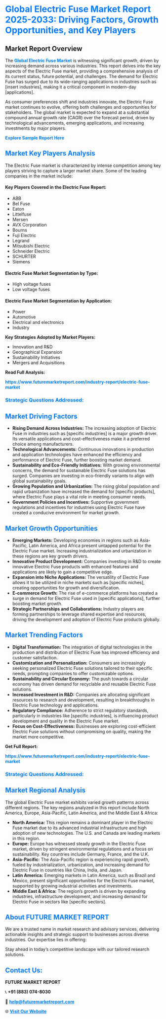 <h1 style="color: #007BFF;">Global Electric Fuse Market Report 2025-2033: Driving Factors, Growth Opportunities, and Key Players</h1>

<section id="overview">
<h2>Market Report Overview</h2>
<p>The <a href="https://www.futuremarketreport.com/industry-report/electric-fuse-market" style="color: #007BFF; text-decoration: none;"><strong>Global Electric Fuse Market</strong></a> is witnessing significant growth, driven by increasing demand across various industries. This report delves into the key aspects of the Electric Fuse market, providing a comprehensive analysis of its current status, future potential, and challenges. The demand for Electric Fuse has surged due to its wide-ranging applications in industries such as [insert industries], making it a critical component in modern-day [applications].</p>
<p>As consumer preferences shift and industries innovate, the Electric Fuse market continues to evolve, offering both challenges and opportunities for stakeholders. The global market is expected to expand at a substantial compound annual growth rate (CAGR) over the forecast period, driven by technological advancements, emerging applications, and increasing investments by major players.</p>
</section>

<section id="overview">
<p><a href="https://www.futuremarketreport.com/request-sample/reportId=56902" style="color: #007BFF; text-decoration: none;"><strong>Explore Sample Report Here</strong></a></p>
</section>

<section id="key-players">
<h2 style="color: #007BFF;">Market Key Players Analysis</h2>
<p>The Electric Fuse market is characterized by intense competition among key players striving to capture a larger market share. Some of the leading companies in the market include:</p>
<h4>Key Players Covered in the Electric Fuse Report:</h4>
<ul><li>ABB</li><li>Bel Fuse</li><li>Eaton</li><li>Littelfuse</li><li>Mersen</li><li>AVX Corporation</li><li>Bourns</li><li>Fuji Electric</li><li>Legrand</li><li>Mitsubishi Electric</li><li>Schneider Electric</li><li>SCHURTER</li><li>Siemens</li></ul>
<h4>Electric Fuse Market Segmentation by Type:</h4>
<ul><li>High voltage fuses</li><li>Low voltage fuses</li></ul>

<h4>Electric Fuse Market Segmentation by Application:</h4>
<ul><li>Power</li><li>Automotive</li><li>Electrical and electronics</li><li>Industry</li></ul>
<p><strong>Key Strategies Adopted by Market Players:</strong></p>
<ul>
<li>Innovation and R&D</li>
<li>Geographical Expansion</li>
<li>Sustainability Initiatives</li>
<li>Mergers and Acquisitions</li>
</ul>
</section>

<section>
<p><strong>Read Full Analysis: </strong></p><a href="https://www.futuremarketreport.com/industry-report/electric-fuse-market" style="color: #007BFF; text-decoration: none;"><strong>https://www.futuremarketreport.com/industry-report/electric-fuse-market</strong></a>
<h3 style="color: #007BFF;">Strategic Questions Addressed:</h3>
</section>

<section id="driving-factors">
<h2 style="color: #007BFF;">Market Driving Factors</h2>
<ul>
<li><strong>Rising Demand Across Industries:</strong> The increasing adoption of Electric Fuse in industries such as [specific industries] is a major growth driver. Its versatile applications and cost-effectiveness make it a preferred choice among manufacturers.</li>
<li><strong>Technological Advancements:</strong> Continuous innovations in production and application technologies have enhanced the efficiency and performance of Electric Fuse, further boosting market demand.</li>
<li><strong>Sustainability and Eco-Friendly Initiatives:</strong> With growing environmental concerns, the demand for sustainable Electric Fuse solutions has surged. Companies are investing in eco-friendly variants to align with global sustainability goals.</li>
<li><strong>Growing Population and Urbanization:</strong> The rising global population and rapid urbanization have increased the demand for [specific products], where Electric Fuse plays a vital role in meeting consumer needs.</li>
<li><strong>Government Policies and Incentives:</strong> Supportive government regulations and incentives for industries using Electric Fuse have created a conducive environment for market growth.</li>
</ul>
</section>

<section id="growth-opportunities">
<h2 style="color: #007BFF;">Market Growth Opportunities</h2>
<ul>
<li><strong>Emerging Markets:</strong> Developing economies in regions such as Asia-Pacific, Latin America, and Africa present untapped potential for the Electric Fuse market. Increasing industrialization and urbanization in these regions are key growth drivers.</li>
<li><strong>Innovative Product Development:</strong> Companies investing in R&D to create innovative Electric Fuse products with enhanced features and applications are likely to gain a competitive edge.</li>
<li><strong>Expansion into Niche Applications:</strong> The versatility of Electric Fuse allows it to be utilized in niche markets such as [specific niches], creating opportunities for growth and diversification.</li>
<li><strong>E-commerce Growth:</strong> The rise of e-commerce platforms has created a surge in demand for Electric Fuse used in [specific applications], further boosting market growth.</li>
<li><strong>Strategic Partnerships and Collaborations:</strong> Industry players are forming partnerships to leverage shared expertise and resources, driving the development and adoption of Electric Fuse products globally.</li>
</ul>
</section>

<section id="trending-factors">
<h2 style="color: #007BFF;">Market Trending Factors</h2>
<ul>
<li><strong>Digital Transformation:</strong> The integration of digital technologies in the production and distribution of Electric Fuse has improved efficiency and customer satisfaction.</li>
<li><strong>Customization and Personalization:</strong> Consumers are increasingly seeking personalized Electric Fuse solutions tailored to their specific needs, prompting companies to offer customizable options.</li>
<li><strong>Sustainability and Circular Economy:</strong> The push towards a circular economy has driven demand for recyclable and reusable Electric Fuse solutions.</li>
<li><strong>Increased Investment in R&D:</strong> Companies are allocating significant resources to research and development, resulting in breakthroughs in Electric Fuse technology and applications.</li>
<li><strong>Regulatory Compliance:</strong> Adherence to strict regulatory standards, particularly in industries like [specific industries], is influencing product development and quality in the Electric Fuse market.</li>
<li><strong>Focus on Cost-Effectiveness:</strong> Businesses are exploring cost-efficient Electric Fuse solutions without compromising on quality, making the market more competitive.</li>
</ul>
</section>

<section>
<p><strong>Get Full Report: </strong></p><a href="https://www.futuremarketreport.com/industry-report/electric-fuse-market" style="color: #007BFF; text-decoration: none;"><strong>https://www.futuremarketreport.com/industry-report/electric-fuse-market</strong></a>
<h3 style="color: #007BFF;">Strategic Questions Addressed:</h3>
</section>


<section id="regional-analysis">
<h2 style="color: #007BFF;">Market Regional Analysis</h2>
<p>The global Electric Fuse market exhibits varied growth patterns across different regions. The key regions analyzed in this report include North America, Europe, Asia-Pacific, Latin America, and the Middle East & Africa:</p>
<ul>
<li><strong>North America:</strong> This region remains a dominant player in the Electric Fuse market due to its advanced industrial infrastructure and high adoption of new technologies. The U.S. and Canada are leading markets in this region.</li>
<li><strong>Europe:</strong> Europe has witnessed steady growth in the Electric Fuse market, driven by stringent environmental regulations and a focus on sustainability. Key countries include Germany, France, and the U.K.</li>
<li><strong>Asia-Pacific:</strong> The Asia-Pacific region is experiencing rapid growth, fueled by industrialization, urbanization, and increasing demand for Electric Fuse in countries like China, India, and Japan.</li>
<li><strong>Latin America:</strong> Emerging markets in Latin America, such as Brazil and Mexico, present significant opportunities for the Electric Fuse market, supported by growing industrial activities and investments.</li>
<li><strong>Middle East & Africa:</strong> The region’s growth is driven by expanding industries, infrastructure development, and increasing demand for Electric Fuse in sectors like [specific sectors].</li>
</ul>
</section>

<footer>
<h2 style="color: #007BFF;">About FUTURE MARKET REPORT</h2>
<p>We are a trusted name in market research and advisory services, delivering actionable insights and strategic support to businesses across diverse industries. Our expertise lies in offering:</p>

<p>Stay ahead in today’s competitive landscape with our tailored research solutions.</p>

<h2 style="color: #007BFF;">Contact Us:</h2>
<p><strong>FUTURE MARKET REPORT</strong></p>
<p>📞 <strong>+91 (883) 074-8030</strong></p>
<p>📧 <strong><a href="mailto:help@futuremarketreport.com" style="color: #007BFF;">help@futuremarketreport.com</a></strong></p>
<p>🌐 <strong><a href="https://www.futuremarketreport.com/" style="color: #007BFF;">Visit Our Website</a></strong></p>
</footer>